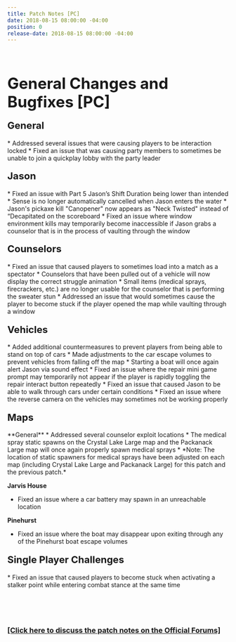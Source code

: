 ```yaml
---
title: Patch Notes [PC]
date: 2018-08-15 08:00:00 -04:00
position: 0
release-date: 2018-08-15 08:00:00 -04:00
---
```


<p>&nbsp;</p>
<h1 style="text-align: left;"><span style="font-size:35px;"><strong>General Changes and Bugfixes [PC]</strong></span></h1>


<h4 style="text-align: left;"><span style="font-size:22px;">General</span></h4>
* Addressed several issues that were causing players to be interaction locked
* Fixed an issue that was causing party members to sometimes be unable to join a quickplay lobby with the party leader




<h4 style="text-align: left;"><span style="font-size:22px;">Jason</span></h4>
* Fixed an issue with Part 5 Jason’s Shift Duration being lower than intended
* Sense is no longer automatically cancelled when Jason enters the water
* Jason's pickaxe kill "Canopener" now appears as "Neck Twisted" instead of “Decapitated on the scoreboard
* Fixed an issue where window environment kills may temporarily become inaccessible if Jason grabs a counselor that is in the process of vaulting through the window



<h4 style="text-align: left;"><span style="font-size:22px;">Counselors</span></h4>
* Fixed an issue that caused players to sometimes load into a match as a spectator
* Counselors that have been pulled out of a vehicle will now display the correct struggle animation
* Small items (medical sprays, firecrackers, etc.) are no longer usable for the counselor that is performing the sweater stun
* Addressed an issue that would sometimes cause the player to become stuck if the player opened the map while vaulting through a window



<h4 style="text-align: left;"><span style="font-size:22px;">Vehicles</span></h4>
* Added additional countermeasures to prevent players from being able to stand on top of cars
* Made adjustments to the car escape volumes to prevent vehicles from falling off the map
* Starting a boat will once again alert Jason via sound effect
* Fixed an issue where the repair mini game prompt may temporarily not appear if the player is rapidly toggling the repair interact button repeatedly
* Fixed an issue that caused Jason to be able to walk through cars under certain conditions
* Fixed an issue where the reverse camera on the vehicles may sometimes not be working properly



<h4 style="text-align: left;"><span style="font-size:22px;">Maps</span></h4>
**General**
* Addressed several counselor exploit locations
* The medical spray static spawns on the Crystal Lake Large map and the Packanack Large map will once again properly spawn medical sprays
    * *Note: The location of static spawners for medical sprays have been adjusted on each map (including Crystal Lake Large and Packanack Large) for this patch and the previous patch.*

**Jarvis House**
* Fixed an issue where a car battery may spawn in an unreachable location

**Pinehurst**
*  Fixed an issue where the boat may disappear upon exiting through any of the Pinehurst boat escape volumes


<h4 style="text-align: left;"><span style="font-size:22px;">Single Player Challenges</span></h4>
* Fixed an issue that caused players to become stuck when activating a stalker point while entering combat stance at the same time

<p>&nbsp;</p>
<p>&nbsp;</p>

### [[Click here to discuss the patch notes on the Official Forums]](http://forum.f13game.com/topic/20919-patch-notes-pc-081518/)